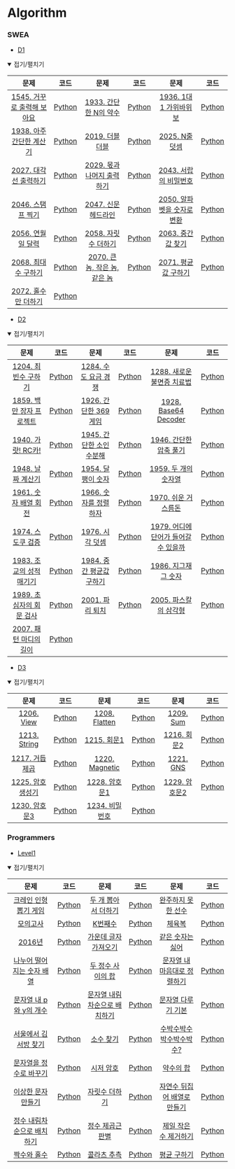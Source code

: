 # Algorithm



### SWEA

* [D1](https://swexpertacademy.com/main/code/problem/problemList.do?problemLevel=1&problemTitle=&orderBy=FIRST_REG_DATETIME&selectCodeLang=ALL&select-1=&pageSize=10&pageIndex=1)

<details open> <summary>접기/펼치기</summary>

|                             문제                             |                             코드                             |                             문제                             |                             코드                             |                             문제                             |                             코드                             |
| :----------------------------------------------------------: | :----------------------------------------------------------: | :----------------------------------------------------------: | :----------------------------------------------------------: | :----------------------------------------------------------: | :----------------------------------------------------------: |
| [1545. 거꾸로 출력해 보아요](https://swexpertacademy.com/main/code/problem/problemDetail.do?contestProbId=AV2gbY0qAAQBBAS0&categoryId=AV2gbY0qAAQBBAS0&categoryType=CODE) | [Python](https://github.com/nonusCode/Algorithm/blob/master/SWEA/D1/1545.거꾸로출력해보아요.py) | [1933. 간단한 N의 약수](https://swexpertacademy.com/main/code/problem/problemDetail.do?contestProbId=AV5PhcWaAKIDFAUq&categoryId=AV5PhcWaAKIDFAUq&categoryType=CODE) | [Python](https://github.com/nonusCode/Algorithm/blob/master/SWEA/D1/1933.간단한N의약수.py) | [1936. 1대1 가위바위보](https://swexpertacademy.com/main/code/problem/problemDetail.do?contestProbId=AV5PjKXKALcDFAUq&categoryId=AV5PjKXKALcDFAUq&categoryType=CODE) | [Python](https://github.com/nonusCode/Algorithm/blob/master/SWEA/D1/1936.1대1가위바위보.py) |
| [1938. 아주 간단한 계산기](https://swexpertacademy.com/main/code/problem/problemDetail.do?contestProbId=AV5PjsYKAMIDFAUq&categoryId=AV5PjsYKAMIDFAUq&categoryType=CODE) | [Python](https://github.com/nonusCode/Algorithm/blob/master/SWEA/D1/1938.아주간단한계산기.py) | [2019. 더블더블](https://swexpertacademy.com/main/code/problem/problemDetail.do?contestProbId=AV5QDEX6AqwDFAUq&categoryId=AV5QDEX6AqwDFAUq&categoryType=CODE) | [Python](https://github.com/nonusCode/Algorithm/blob/master/SWEA/D1/2019.더블더블.py) | [2025. N줄덧셈](https://swexpertacademy.com/main/code/problem/problemDetail.do?contestProbId=AV5QFZtaAscDFAUq&categoryId=AV5QFZtaAscDFAUq&categoryType=CODE) | [Python](https://github.com/nonusCode/Algorithm/blob/master/SWEA/D1/2025.N줄덧셈.py) |
| [2027. 대각선 출력하기](https://swexpertacademy.com/main/code/problem/problemDetail.do?contestProbId=AV5QFuZ6As0DFAUq&categoryId=AV5QFuZ6As0DFAUq&categoryType=CODE) | [Python](https://github.com/nonusCode/Algorithm/blob/master/SWEA/D1/2027.대각선출력하기.py) | [2029. 몫과 나머지 출력하기](https://swexpertacademy.com/main/code/problem/problemDetail.do?contestProbId=AV5QGNvKAtEDFAUq&categoryId=AV5QGNvKAtEDFAUq&categoryType=CODE) | [Python](https://github.com/nonusCode/Algorithm/blob/master/SWEA/D1/2029.몫과나머지출력하기.py) | [2043. 서랍의 비밀번호](https://swexpertacademy.com/main/code/problem/problemDetail.do?contestProbId=AV5QJ_8KAx8DFAUq&categoryId=AV5QJ_8KAx8DFAUq&categoryType=CODE) | [Python](https://github.com/nonusCode/Algorithm/blob/master/SWEA/D1/2043.서랍의비밀번호.py) |
| [2046. 스탬프 찍기](https://swexpertacademy.com/main/code/problem/problemDetail.do?contestProbId=AV5QKdT6AyYDFAUq&categoryId=AV5QKdT6AyYDFAUq&categoryType=CODE) | [Python](https://github.com/nonusCode/Algorithm/blob/master/SWEA/D1/2046.스탬프찍기.py) | [2047. 신문 헤드라인](https://swexpertacademy.com/main/code/problem/problemDetail.do?contestProbId=AV5QKsLaAy0DFAUq&categoryId=AV5QKsLaAy0DFAUq&categoryType=CODE) | [Python](https://github.com/nonusCode/Algorithm/blob/master/SWEA/D1/2047.신문헤드라인.py) | [2050. 알파벳을 숫자로 변환](https://swexpertacademy.com/main/code/problem/problemDetail.do?contestProbId=AV5QLGxKAzQDFAUq&categoryId=AV5QLGxKAzQDFAUq&categoryType=CODE) | [Python](https://github.com/nonusCode/Algorithm/blob/master/SWEA/D1/2050.알파벳을숫자로변환.py) |
| [2056. 연월일 달력](https://swexpertacademy.com/main/code/problem/problemDetail.do?contestProbId=AV5QLkdKAz4DFAUq&categoryId=AV5QLkdKAz4DFAUq&categoryType=CODE) | [Python](https://github.com/nonusCode/Algorithm/blob/master/SWEA/D1/2056.연월일달력.py) | [2058. 자릿수 더하기](https://swexpertacademy.com/main/code/problem/problemDetail.do?contestProbId=AV5QPRjqA10DFAUq&categoryId=AV5QPRjqA10DFAUq&categoryType=CODE) | [Python](https://github.com/nonusCode/Algorithm/blob/master/SWEA/D1/2058.자릿수더하기.py) | [2063. 중간값 찾기](https://swexpertacademy.com/main/code/problem/problemDetail.do?contestProbId=AV5QPsXKA2UDFAUq&categoryId=AV5QPsXKA2UDFAUq&categoryType=CODE) | [Python](https://github.com/nonusCode/Algorithm/blob/master/SWEA/D1/2063.중간값찾기.py) |
| [2068. 최대수 구하기](https://swexpertacademy.com/main/code/problem/problemDetail.do?contestProbId=AV5QQhbqA4QDFAUq&categoryId=AV5QQhbqA4QDFAUq&categoryType=CODE) | [Python](https://github.com/nonusCode/Algorithm/blob/master/SWEA/D1/2068.최대수구하기.py) | [2070. 큰 놈, 작은 놈, 같은 놈](https://swexpertacademy.com/main/code/problem/problemDetail.do?contestProbId=AV5QQ6qqA40DFAUq&categoryId=AV5QQ6qqA40DFAUq&categoryType=CODE) | [Python](https://github.com/nonusCode/Algorithm/blob/master/SWEA/D1/2070.큰놈작은놈같은놈.py) | [2071. 평균값 구하기](https://swexpertacademy.com/main/code/problem/problemDetail.do?contestProbId=AV5QRnJqA5cDFAUq&categoryId=AV5QRnJqA5cDFAUq&categoryType=CODE) | [Python](https://github.com/nonusCode/Algorithm/blob/master/SWEA/D1/2071.평균값구하기.py) |
| [2072. 홀수만 더하기](https://swexpertacademy.com/main/code/problem/problemDetail.do?contestProbId=AV5QSEhaA5sDFAUq&categoryId=AV5QSEhaA5sDFAUq&categoryType=CODE) | [Python](https://github.com/nonusCode/Algorithm/blob/master/SWEA/D1/2072.홀수만더하기.py) |                                                              |                                                              |                                                              |                                                              |

</details>

* [D2](https://swexpertacademy.com/main/code/problem/problemList.do?problemLevel=2&problemTitle=&orderBy=FIRST_REG_DATETIME&selectCodeLang=ALL&select-1=&pageSize=10&pageIndex=1)

<details open> <summary>접기/펼치기</summary>

|                             문제                             |                             코드                             |                             문제                             |                             코드                             |                             문제                             |                             코드                             |
| :----------------------------------------------------------: | :----------------------------------------------------------: | :----------------------------------------------------------: | :----------------------------------------------------------: | :----------------------------------------------------------: | :----------------------------------------------------------: |
| [1204. 최빈수 구하기](https://swexpertacademy.com/main/code/problem/problemDetail.do?contestProbId=AV13zo1KAAACFAYh&categoryId=AV13zo1KAAACFAYh&categoryType=CODE) | [Python](https://github.com/nonusCode/Algorithm/blob/master/SWEA/D2/1204.최빈수구하기.py) | [1284. 수도 요금 경쟁](https://swexpertacademy.com/main/code/problem/problemDetail.do?contestProbId=AV189xUaI8UCFAZN&categoryId=AV189xUaI8UCFAZN&categoryType=CODE) | [Python](https://github.com/nonusCode/Algorithm/blob/master/SWEA/D2/1284.수도요금경쟁.py) | [1288. 새로운 불면증 치료법](https://swexpertacademy.com/main/code/problem/problemDetail.do?contestProbId=AV18_yw6I9MCFAZN&categoryId=AV18_yw6I9MCFAZN&categoryType=CODE) | [Python](https://github.com/nonusCode/Algorithm/blob/master/SWEA/D2/1288.새로운불면증치료법.py) |
| [1859. 백만 장자 프로젝트](https://swexpertacademy.com/main/code/problem/problemDetail.do?contestProbId=AV5LrsUaDxcDFAXc&categoryId=AV5LrsUaDxcDFAXc&categoryType=CODE) | [Python](https://github.com/nonusCode/Algorithm/blob/master/SWEA/D2/1859.백만장자프로젝트.py) | [1926. 간단한 369게임](https://swexpertacademy.com/main/code/problem/problemDetail.do?contestProbId=AV5PTeo6AHUDFAUq&categoryId=AV5PTeo6AHUDFAUq&categoryType=CODE) | [Python](https://github.com/nonusCode/Algorithm/blob/master/SWEA/D2/1926.간단한369게임.py) | [1928. Base64 Decoder](https://swexpertacademy.com/main/code/problem/problemDetail.do?contestProbId=AV5PR4DKAG0DFAUq&categoryId=AV5PR4DKAG0DFAUq&categoryType=CODE) | [Python](https://github.com/nonusCode/Algorithm/blob/master/SWEA/D2/1928.Base64Decoder.py) |
| [1940. 가랏! RC카!](https://swexpertacademy.com/main/code/problem/problemDetail.do?contestProbId=AV5PjMgaALgDFAUq&categoryId=AV5PjMgaALgDFAUq&categoryType=CODE) | [Python](https://github.com/nonusCode/Algorithm/blob/master/SWEA/D2/1940.가랏RC카.py) | [1945. 간단한 소인수분해](https://swexpertacademy.com/main/code/problem/problemDetail.do?contestProbId=AV5Pl0Q6ANQDFAUq&categoryId=AV5Pl0Q6ANQDFAUq&categoryType=CODE) | [Python](https://github.com/nonusCode/Algorithm/blob/master/SWEA/D2/1945.간단한소인수분해.py) | [1946. 간단한 압축 풀기](https://swexpertacademy.com/main/code/problem/problemDetail.do?contestProbId=AV5PmkDKAOMDFAUq&categoryId=AV5PmkDKAOMDFAUq&categoryType=CODE) | [Python](https://github.com/nonusCode/Algorithm/blob/master/SWEA/D2/1946.간단한압축풀기.py) |
| [1948. 날짜 계산기](https://swexpertacademy.com/main/code/problem/problemDetail.do?contestProbId=AV5PnnU6AOsDFAUq&categoryId=AV5PnnU6AOsDFAUq&categoryType=CODE) | [Python](https://github.com/nonusCode/Algorithm/blob/master/SWEA/D2/1948.날짜계산기.py) | [1954. 달팽이 숫자](https://swexpertacademy.com/main/code/problem/problemDetail.do?contestProbId=AV5PobmqAPoDFAUq&categoryId=AV5PobmqAPoDFAUq&categoryType=CODE) | [Python](https://github.com/nonusCode/Algorithm/blob/master/SWEA/D2/1954.달팽이숫자.py) | [1959. 두 개의 숫자열](https://swexpertacademy.com/main/code/problem/problemDetail.do?contestProbId=AV5PpoFaAS4DFAUq&categoryId=AV5PpoFaAS4DFAUq&categoryType=CODE) | [Python](https://github.com/nonusCode/Algorithm/blob/master/SWEA/D2/1959.두개의숫자열.py) |
| [1961. 숫자 배열 회전](https://swexpertacademy.com/main/code/problem/problemDetail.do?contestProbId=AV5Pq-OKAVYDFAUq&categoryId=AV5Pq-OKAVYDFAUq&categoryType=CODE) | [Python](https://github.com/nonusCode/Algorithm/blob/master/SWEA/D2/1961.숫자배열회전.py) | [1966. 숫자를 정렬하자](https://swexpertacademy.com/main/code/problem/problemDetail.do?contestProbId=AV5PrmyKAWEDFAUq&categoryId=AV5PrmyKAWEDFAUq&categoryType=CODE) | [Python](https://github.com/nonusCode/Algorithm/blob/master/SWEA/D2/1966.숫자를정렬하자.py) | [1970. 쉬운 거스름돈](https://swexpertacademy.com/main/code/problem/problemDetail.do?contestProbId=AV5PsIl6AXIDFAUq&categoryId=AV5PsIl6AXIDFAUq&categoryType=CODE) | [Python](https://github.com/nonusCode/Algorithm/blob/master/SWEA/D2/1970.쉬운거스름돈.py) |
| [1974. 스도쿠 검증](https://swexpertacademy.com/main/code/problem/problemDetail.do?contestProbId=AV5Psz16AYEDFAUq&categoryId=AV5Psz16AYEDFAUq&categoryType=CODE) | [Python](https://github.com/nonusCode/Algorithm/blob/master/SWEA/D2/1974.스도쿠검증.py) | [1976. 시각 덧셈](https://swexpertacademy.com/main/code/problem/problemDetail.do?contestProbId=AV5PttaaAZIDFAUq&categoryId=AV5PttaaAZIDFAUq&categoryType=CODE) | [Python](https://github.com/nonusCode/Algorithm/blob/master/SWEA/D2/1976.시각덧셈.py) | [1979. 어디에 단어가 들어갈 수 있을까](https://swexpertacademy.com/main/code/problem/problemDetail.do?contestProbId=AV5PuPq6AaQDFAUq&categoryId=AV5PuPq6AaQDFAUq&categoryType=CODE) | [Python](https://github.com/nonusCode/Algorithm/blob/master/SWEA/D2/1979.어디에단어가들어갈수있을까.py) |
| [1983. 조교의 성적 매기기](https://swexpertacademy.com/main/code/problem/problemDetail.do?contestProbId=AV5PwGK6AcIDFAUq&categoryId=AV5PwGK6AcIDFAUq&categoryType=CODE) | [Python](https://github.com/nonusCode/Algorithm/blob/master/SWEA/D2/1983.조교의성적매기기.py) | [1984. 중간 평균값 구하기](https://swexpertacademy.com/main/code/problem/problemDetail.do?contestProbId=AV5Pw_-KAdcDFAUq&categoryId=AV5Pw_-KAdcDFAUq&categoryType=CODE) | [Python](https://github.com/nonusCode/Algorithm/blob/master/SWEA/D2/1984.중간평균값구하기.py) | [1986. 지그재그 숫자](https://swexpertacademy.com/main/code/problem/problemDetail.do?contestProbId=AV5PxmBqAe8DFAUq&categoryId=AV5PxmBqAe8DFAUq&categoryType=CODE) | [Python](https://github.com/nonusCode/Algorithm/blob/master/SWEA/D2/1986.지그재그숫자.py) |
| [1989. 초심자의 회문 검사](https://swexpertacademy.com/main/code/problem/problemDetail.do?contestProbId=AV5PyTLqAf4DFAUq&categoryId=AV5PyTLqAf4DFAUq&categoryType=CODE) | [Python](https://github.com/nonusCode/Algorithm/blob/master/SWEA/D2/1989.초심자의회문검사.py) | [2001. 파리 퇴치](https://swexpertacademy.com/main/code/problem/problemDetail.do?contestProbId=AV5PzOCKAigDFAUq&categoryId=AV5PzOCKAigDFAUq&categoryType=CODE) | [Python](https://github.com/nonusCode/Algorithm/blob/master/SWEA/D2/2001.파리퇴치.py) | [2005. 파스칼의 삼각형](https://swexpertacademy.com/main/code/problem/problemDetail.do?contestProbId=AV5P0-h6Ak4DFAUq&categoryId=AV5P0-h6Ak4DFAUq&categoryType=CODE) | [Python](https://github.com/nonusCode/Algorithm/blob/master/SWEA/D2/2005.파스칼의삼각형.py) |
| [2007. 패턴 마디의 길이](https://swexpertacademy.com/main/code/problem/problemDetail.do?contestProbId=AV5P1kNKAl8DFAUq&categoryId=AV5P1kNKAl8DFAUq&categoryType=CODE) | [Python](https://github.com/nonusCode/Algorithm/blob/master/SWEA/D2/2007.패턴마디의길이.py) |                                                              |                                                              |                                                              |                                                              |

</details>

* [D3](https://swexpertacademy.com/main/code/problem/problemList.do?problemLevel=3&problemTitle=&orderBy=FIRST_REG_DATETIME&selectCodeLang=ALL&select-1=&pageSize=10&pageIndex=1)

<details open> <summary>접기/펼치기</summary>

|                             문제                             |                             코드                             |                             문제                             |                             코드                             |                             문제                             |                             코드                             |
| :----------------------------------------------------------: | :----------------------------------------------------------: | :----------------------------------------------------------: | :----------------------------------------------------------: | :----------------------------------------------------------: | :----------------------------------------------------------: |
| [1206. View](https://swexpertacademy.com/main/code/problem/problemDetail.do?contestProbId=AV134DPqAA8CFAYh&categoryId=AV134DPqAA8CFAYh&categoryType=CODE) | [Python](https://github.com/nonusCode/Algorithm/blob/master/SWEA/D3/1206.View.py) | [1208. Flatten](https://swexpertacademy.com/main/code/problem/problemDetail.do?contestProbId=AV139KOaABgCFAYh&categoryId=AV139KOaABgCFAYh&categoryType=CODE) | [Python](https://github.com/nonusCode/Algorithm/blob/master/SWEA/D3/1208.Flatten.py) | [1209. Sum](https://swexpertacademy.com/main/code/problem/problemDetail.do?contestProbId=AV13_BWKACUCFAYh&categoryId=AV13_BWKACUCFAYh&categoryType=CODE) | [Python](https://github.com/nonusCode/Algorithm/blob/master/SWEA/D3/1209.Sum.py) |
| [1213. String](https://swexpertacademy.com/main/code/problem/problemDetail.do?contestProbId=AV14P0c6AAUCFAYi&categoryId=AV14P0c6AAUCFAYi&categoryType=CODE) | [Python](https://github.com/nonusCode/Algorithm/blob/master/SWEA/D3/1213.String.py) | [1215. 회문1](https://swexpertacademy.com/main/code/problem/problemDetail.do?contestProbId=AV14QpAaAAwCFAYi&categoryId=AV14QpAaAAwCFAYi&categoryType=CODE) | [Python](https://github.com/nonusCode/Algorithm/blob/master/SWEA/D3/1215.회문1.py) | [1216. 회문2](https://swexpertacademy.com/main/code/problem/problemDetail.do?contestProbId=AV14Rq5aABUCFAYi&categoryId=AV14Rq5aABUCFAYi&categoryType=CODE) | [Python](https://github.com/nonusCode/Algorithm/blob/master/SWEA/D3/1216.회문2.py) |
| [1217. 거듭 제곱](https://swexpertacademy.com/main/code/problem/problemDetail.do?contestProbId=AV14dUIaAAUCFAYD&categoryId=AV14dUIaAAUCFAYD&categoryType=CODE) | [Python](https://github.com/nonusCode/Algorithm/blob/master/SWEA/D3/1217.거듭제곱.py) | [1220. Magnetic](https://swexpertacademy.com/main/code/problem/problemDetail.do?contestProbId=AV14hwZqABsCFAYD&categoryId=AV14hwZqABsCFAYD&categoryType=CODE) | [Python](https://github.com/nonusCode/Algorithm/blob/master/SWEA/D3/1220.Magnetic.py) | [1221. GNS](https://swexpertacademy.com/main/code/problem/problemDetail.do?contestProbId=AV14jJh6ACYCFAYD&categoryId=AV14jJh6ACYCFAYD&categoryType=CODE) | [Python](https://github.com/nonusCode/Algorithm/blob/master/SWEA/D3/1221.GNS.py) |
| [1225. 암호생성기](https://swexpertacademy.com/main/code/problem/problemDetail.do?contestProbId=AV14uWl6AF0CFAYD&categoryId=AV14uWl6AF0CFAYD&categoryType=CODE) | [Python](https://github.com/nonusCode/Algorithm/blob/master/SWEA/D3/1225.암호생성기.py) | [1228. 암호문1](https://swexpertacademy.com/main/code/problem/problemDetail.do?contestProbId=AV14w-rKAHACFAYD&categoryId=AV14w-rKAHACFAYD&categoryType=CODE) | [Python](https://github.com/nonusCode/Algorithm/blob/master/SWEA/D3/1228.암호문1.py) | [1229. 암호문2](https://swexpertacademy.com/main/code/problem/problemDetail.do?contestProbId=AV14yIsqAHYCFAYD&categoryId=AV14yIsqAHYCFAYD&categoryType=CODE) | [Python](https://github.com/nonusCode/Algorithm/blob/master/SWEA/D3/1229.암호문2.py) |
| [1230. 암호문3](https://swexpertacademy.com/main/code/problem/problemDetail.do?contestProbId=AV14zIwqAHwCFAYD&categoryId=AV14zIwqAHwCFAYD&categoryType=CODE) | [Python](https://github.com/nonusCode/Algorithm/blob/master/SWEA/D3/1230.암호문3.py) | [1234. 비밀번호](https://swexpertacademy.com/main/code/problem/problemDetail.do?contestProbId=AV14_DEKAJcCFAYD&categoryId=AV14_DEKAJcCFAYD&categoryType=CODE) | [Python](https://github.com/nonusCode/Algorithm/blob/master/SWEA/D3/1234.비밀번호.py) |                                                              |                                                              |

</details>



### Programmers

* [Level1](https://programmers.co.kr/learn/challenges?tab=all_challenges)

<details open> <summary>접기/펼치기</summary>

|                             문제                             |                             코드                             |                             문제                             |                             코드                             |                             문제                             |                             코드                             |
| :----------------------------------------------------------: | :----------------------------------------------------------: | :----------------------------------------------------------: | :----------------------------------------------------------: | :----------------------------------------------------------: | :----------------------------------------------------------: |
| [크레인 인형뽑기 게임](https://programmers.co.kr/learn/courses/30/lessons/64061?language=python3) | [Python](https://github.com/nonusCode/Algorithm/blob/master/Programmers/Level1/크레인인형뽑기게임.py) | [두 개 뽑아서 더하기](https://programmers.co.kr/learn/courses/30/lessons/68644?language=python3) | [Python](https://github.com/nonusCode/Algorithm/blob/master/Programmers/Level1/두개뽑아서더하기.py) | [완주하지 못한 선수](https://programmers.co.kr/learn/courses/30/lessons/42576?language=python3) | [Python](https://github.com/nonusCode/Algorithm/blob/master/Programmers/Level1/완주하지못한선수.py) |
| [모의고사](https://programmers.co.kr/learn/courses/30/lessons/42840?language=python3) | [Python](https://github.com/nonusCode/Algorithm/blob/master/Programmers/Level1/모의고사.py) | [K번째수](https://programmers.co.kr/learn/courses/30/lessons/42748?language=python3) | [Python](https://github.com/nonusCode/Algorithm/blob/master/Programmers/Level1/K번째수.py) | [체육복](https://programmers.co.kr/learn/courses/30/lessons/42862?language=python3) | [Python](https://github.com/nonusCode/Algorithm/blob/master/Programmers/Level1/체육복.py) |
| [2016년](https://programmers.co.kr/learn/courses/30/lessons/12901?language=python3) | [Python](https://github.com/nonusCode/Algorithm/blob/master/Programmers/Level1/2016년.py) | [가운데 글자 가져오기](https://programmers.co.kr/learn/courses/30/lessons/12903?language=python3) | [Python](https://github.com/nonusCode/Algorithm/blob/master/Programmers/Level1/가운데글자가져오기.py) | [같은 숫자는 싫어](https://programmers.co.kr/learn/courses/30/lessons/12906?language=python3) | [Python](https://github.com/nonusCode/Algorithm/blob/master/Programmers/Level1/같은숫자는싫어.py) |
| [나누어 떨어지는 숫자 배열](https://programmers.co.kr/learn/courses/30/lessons/12910?language=python3) | [Python](https://github.com/nonusCode/Algorithm/blob/master/Programmers/Level1/나누어떨어지는숫자배열.py) | [두 정수 사이의 합](https://programmers.co.kr/learn/courses/30/lessons/12912?language=python3) | [Python](https://github.com/nonusCode/Algorithm/blob/master/Programmers/Level1/두정수사이의합.py) | [문자열 내 마음대로 정렬하기](https://programmers.co.kr/learn/courses/30/lessons/12915?language=python3) | [Python](https://github.com/nonusCode/Algorithm/blob/master/Programmers/Level1/문자열내마음대로정렬하기.py) |
| [문자열 내 p와 y의 개수](https://programmers.co.kr/learn/courses/30/lessons/12916?language=python3) | [Python](https://github.com/nonusCode/Algorithm/blob/master/Programmers/Level1/문자열내p와y의개수.py) | [문자열 내림차순으로 배치하기](https://programmers.co.kr/learn/courses/30/lessons/12917?language=python3) | [Python](https://github.com/nonusCode/Algorithm/blob/master/Programmers/Level1/문자열내림차순으로배치하기.py) | [문자열 다루기 기본](https://programmers.co.kr/learn/courses/30/lessons/12918?language=python3) | [Python](https://github.com/nonusCode/Algorithm/blob/master/Programmers/Level1/문자열다루기기본.py) |
| [서울에서 김서방 찾기](https://programmers.co.kr/learn/courses/30/lessons/12919?language=python3) | [Python](https://github.com/nonusCode/Algorithm/blob/master/Programmers/Level1/서울에서김서방찾기.py) | [소수 찾기](https://programmers.co.kr/learn/courses/30/lessons/12921?language=python3) | [Python](https://github.com/nonusCode/Algorithm/blob/master/Programmers/Level1/소수찾기.py) | [수박수박수박수박수박수?](https://programmers.co.kr/learn/courses/30/lessons/12922?language=python3) | [Python](https://github.com/nonusCode/Algorithm/blob/master/Programmers/Level1/수박수박수박수박수박수.py) |
| [문자열을 정수로 바꾸기](https://programmers.co.kr/learn/courses/30/lessons/12925?language=python3) | [Python](https://github.com/nonusCode/Algorithm/blob/master/Programmers/Level1/문자열을정수로바꾸기.py) | [시저 암호](https://programmers.co.kr/learn/courses/30/lessons/12926?language=python3) | [Python](https://github.com/nonusCode/Algorithm/blob/master/Programmers/Level1/시저암호.py) | [약수의 합](https://programmers.co.kr/learn/courses/30/lessons/12928?language=python3) | [Python](https://github.com/nonusCode/Algorithm/blob/master/Programmers/Level1/약수의합.py) |
| [이상한 문자 만들기](https://programmers.co.kr/learn/courses/30/lessons/12930?language=python3) | [Python](https://github.com/nonusCode/Algorithm/blob/master/Programmers/Level1/이상한문자만들기.py) | [자릿수 더하기](https://programmers.co.kr/learn/courses/30/lessons/12931?language=python3) | [Python](https://github.com/nonusCode/Algorithm/blob/master/Programmers/Level1/자릿수더하기.py) | [자연수 뒤집어 배열로 만들기](https://programmers.co.kr/learn/courses/30/lessons/12932?language=python3) | [Python](https://github.com/nonusCode/Algorithm/blob/master/Programmers/Level1/자연수뒤집어배열로만들기.py) |
| [정수 내림차순으로 배치하기](https://programmers.co.kr/learn/courses/30/lessons/12933?language=python3) | [Python](https://github.com/nonusCode/Algorithm/blob/master/Programmers/Level1/정수내림차순으로배치하기.py) | [정수 제곱근 판별](https://programmers.co.kr/learn/courses/30/lessons/12934?language=python3) | [Python](https://github.com/nonusCode/Algorithm/blob/master/Programmers/Level1/정수제곱근판별.py) | [제일 작은 수 제거하기](https://programmers.co.kr/learn/courses/30/lessons/12935?language=python3) | [Python](https://github.com/nonusCode/Algorithm/blob/master/Programmers/Level1/제일작은수제거하기.py) |
| [짝수와 홀수](https://programmers.co.kr/learn/courses/30/lessons/12937?language=python3) | [Python](https://github.com/nonusCode/Algorithm/blob/master/Programmers/Level1/짝수와홀수.py) | [콜라츠 추측](https://programmers.co.kr/learn/courses/30/lessons/12943?language=python3) | [Python](https://github.com/nonusCode/Algorithm/blob/master/Programmers/Level1/콜라츠추측.py) | [평균 구하기](https://programmers.co.kr/learn/courses/30/lessons/12944?language=python3) | [Python](https://github.com/nonusCode/Algorithm/blob/master/Programmers/Level1/평균구하기.py) |

</details>